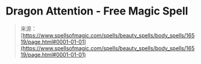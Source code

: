 <!--yml
category: 未分类
date: 2024-06-12 18:56:52
-->

# Dragon Attention - Free Magic Spell

> 来源：[https://www.spellsofmagic.com/spells/beauty_spells/body_spells/16519/page.html#0001-01-01](https://www.spellsofmagic.com/spells/beauty_spells/body_spells/16519/page.html#0001-01-01)